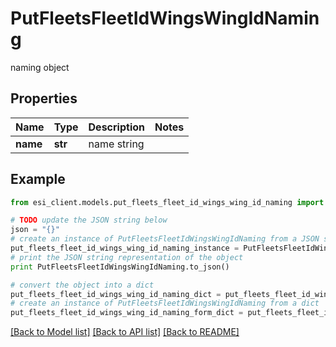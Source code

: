 # PutFleetsFleetIdWingsWingIdNaming

naming object

## Properties

Name | Type | Description | Notes
------------ | ------------- | ------------- | -------------
**name** | **str** | name string | 

## Example

```python
from esi_client.models.put_fleets_fleet_id_wings_wing_id_naming import PutFleetsFleetIdWingsWingIdNaming

# TODO update the JSON string below
json = "{}"
# create an instance of PutFleetsFleetIdWingsWingIdNaming from a JSON string
put_fleets_fleet_id_wings_wing_id_naming_instance = PutFleetsFleetIdWingsWingIdNaming.from_json(json)
# print the JSON string representation of the object
print PutFleetsFleetIdWingsWingIdNaming.to_json()

# convert the object into a dict
put_fleets_fleet_id_wings_wing_id_naming_dict = put_fleets_fleet_id_wings_wing_id_naming_instance.to_dict()
# create an instance of PutFleetsFleetIdWingsWingIdNaming from a dict
put_fleets_fleet_id_wings_wing_id_naming_form_dict = put_fleets_fleet_id_wings_wing_id_naming.from_dict(put_fleets_fleet_id_wings_wing_id_naming_dict)
```
[[Back to Model list]](../README.md#documentation-for-models) [[Back to API list]](../README.md#documentation-for-api-endpoints) [[Back to README]](../README.md)


